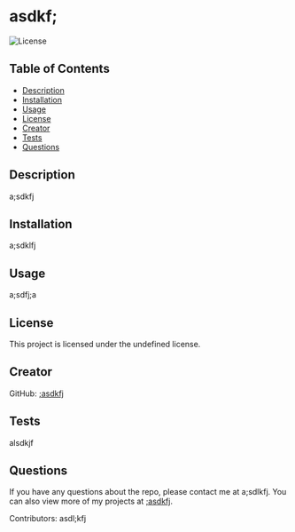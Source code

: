 
# asdkf;

![License]()

## Table of Contents
- [Description](#description)
- [Installation](#installation)
- [Usage](#usage)
- [License](#license)
- [Creator](#creator)
- [Tests](#tests)
- [Questions](#questions)

## Description
a;sdkfj

## Installation
a;sdklfj

## Usage
a;sdfj;a

## License
This project is licensed under the undefined license.

## Creator
GitHub: [;asdkfj](https://github.com/;asdkfj)

## Tests
alsdkjf

## Questions
If you have any questions about the repo, please contact me at a;sdlkfj. You can also view more of my projects at [;asdkfj](https://github.com/;asdkfj).

Contributors: asdl;kfj
    